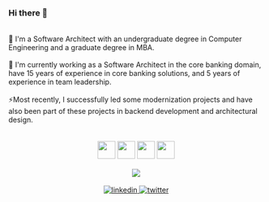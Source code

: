 ### Hi there 👋
<br/>
🔭 I'm a Software Architect with an undergraduate degree in Computer Engineering and a graduate degree in MBA.
<br/><br/>
💼 I'm currently working as a Software Architect in the core banking domain, have 15 years of experience in core banking solutions, and 5 years of experience in team leadership. 
<br/><br/>
⚡Most recently, I successfully led some modernization projects and have also been part of these projects in backend development and architectural design.

<div align="center">
<br/><br/><img src="https://cdn.jsdelivr.net/gh/devicons/devicon/icons/java/java-original-wordmark.svg" height="35px"/> <img src="https://cdn.jsdelivr.net/gh/devicons/devicon/icons/spring/spring-original-wordmark.svg" height="35px"/> <img src="https://cdn.jsdelivr.net/gh/devicons/devicon/icons/dot-net/dot-net-plain-wordmark.svg" height="35px"/> <img src="https://cdn.jsdelivr.net/gh/devicons/devicon/icons/javascript/javascript-plain.svg" height="35px"/>
</div>
<br/>
<div align="center">
  <img src="https://github-readme-stats.vercel.app/api?username=ctcanbol&show_icons=true&count_private=true&hide_border=true&theme=dark" align="center" />
</div>
<br/>
<div align="center">
  <a href="https://linkedin.com/in/ctcanbol" target="_blank">
    <img src=https://img.shields.io/badge/linkedin-%231E77B5.svg?&style=for-the-badge&logo=linkedin&logoColor=white alt=linkedin style="margin-bottom: 5px;" />
  </a>
  <a href="https://twitter.com/ctcanbol" target="_blank">
    <img src=https://img.shields.io/badge/twitter-%2300acee.svg?&style=for-the-badge&logo=twitter&logoColor=white alt=twitter style="margin-bottom: 5px;" />
  </a>
</div> 
